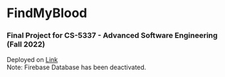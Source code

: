 # FindMyBlood

### Final Project for CS-5337 - Advanced Software Engineering (Fall 2022)


Deployed on <a href='https://findmyblood.dikshantsagarusa.tech/'>Link</a> <br>
Note: Firebase Database has been deactivated.

